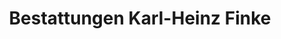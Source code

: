 ---
title: "Bestattungen Karl-Heinz Finke"
url: /espelkamp/bestattungen-karl-heinz-finke/
shop: Bestattungen
---